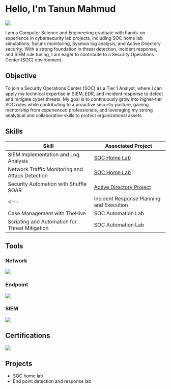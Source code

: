 # Hello, I'm Tanun Mahmud
<a href="www.linkedin.com/in/tanun-mahmud"><img src="https://img.shields.io/badge/-LinkedIn-0072b1?&style=for-the-badge&logo=linkedin&logoColor=white" /></a>

I am a Computer Science and Engineering graduate with hands-on experience in cybersecurity lab projects, including SOC home lab simulations, Splunk monitoring, Sysmon log analysis, and Active Directory security. With a strong foundation in threat detection, incident response, and SIEM rule tuning, I am eager to contribute to a Security Operations Center (SOC) environment.

## Objective

To join a Security Operations Center (SOC) as a Tier 1 Analyst, where I can apply my technical expertise in SIEM, EDR, and incident response to detect and mitigate cyber threats. My goal is to continuously grow into higher-tier SOC roles while contributing to a proactive security posture, gaining mentorship from experienced professionals, and leveraging my strong analytical and collaborative skills to protect organizational assets.

## Skills

| Skill                                         | Associated Project         |
|-----------------------------------------------|----------------------------|
| SIEM Implementation and Log Analysis          | <a tag with target="blank" href="https://github.com/TanunM/SOC-Home-Lab">SOC Home Lab</a>|
| Network Traffic Monitoring and Attack Detection | <a tag with target="blank" href="https://github.com/TanunM/SOC-Home-Lab">SOC Home Lab</a>|
| Security Automation with Shuffle SOAR         |<a tag with target="blank" href="https://github.com/TanunM/Active-Directory-Project">Active Directory Project</a>|
<!--| Incident Response Planning and Execution      | SOC Automation Lab|
| Case Management with TheHive                  | SOC Automation Lab|
| Scripting and Automation for Threat Mitigation | SOC Automation Lab| -->

## Tools

### Network
<div>
  <img src="https://img.shields.io/badge/-Wireshark-1679A7?&style=for-the-badge&logo=Wireshark&logoColor=white" />
</div>

### Endpoint
<div>
  <img src="https://img.shields.io/badge/-Microsoft_Defender_for_Endpoint-00A4EF?&style=for-the-badge&logo=Microsoft&logoColor=white" />
</div>

### SIEM
<div>
  <img src="https://img.shields.io/badge/-Splunk-000000?&style=for-the-badge&logo=Splunk&logoColor=white" />
</div>

## Certifications
<div>
  <a href="https://www.credly.com/badges/c2cf8d3b-3498-4039-a393-d97efbb81537/public_url" target="_blank">
    <img src="https://img.shields.io/badge/-Google_Cybersecurity_Professional_Certificate-FF6C37?&style=for-the-badge&logo=credly&logoColor=white" />
  </a>
</div>

## Projects

- SOC home lab
- End point detection and response lab
